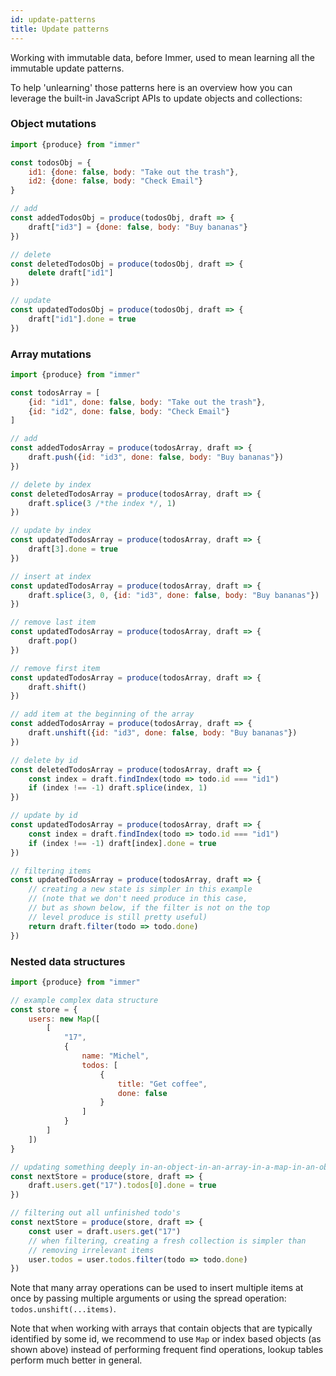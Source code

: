 ```yaml
---
id: update-patterns
title: Update patterns
---
```


<center>
<div data-ea-publisher="immerjs" data-ea-type="image" class="horizontal bordered"></div>
</center>

Working with immutable data, before Immer, used to mean learning all the immutable update patterns.

To help 'unlearning' those patterns here is an overview how you can leverage the built-in JavaScript APIs to update objects and collections:

### Object mutations

```javascript
import {produce} from "immer"

const todosObj = {
	id1: {done: false, body: "Take out the trash"},
	id2: {done: false, body: "Check Email"}
}

// add
const addedTodosObj = produce(todosObj, draft => {
	draft["id3"] = {done: false, body: "Buy bananas"}
})

// delete
const deletedTodosObj = produce(todosObj, draft => {
	delete draft["id1"]
})

// update
const updatedTodosObj = produce(todosObj, draft => {
	draft["id1"].done = true
})
```

### Array mutations

```javascript
import {produce} from "immer"

const todosArray = [
	{id: "id1", done: false, body: "Take out the trash"},
	{id: "id2", done: false, body: "Check Email"}
]

// add
const addedTodosArray = produce(todosArray, draft => {
	draft.push({id: "id3", done: false, body: "Buy bananas"})
})

// delete by index
const deletedTodosArray = produce(todosArray, draft => {
	draft.splice(3 /*the index */, 1)
})

// update by index
const updatedTodosArray = produce(todosArray, draft => {
	draft[3].done = true
})

// insert at index
const updatedTodosArray = produce(todosArray, draft => {
	draft.splice(3, 0, {id: "id3", done: false, body: "Buy bananas"})
})

// remove last item
const updatedTodosArray = produce(todosArray, draft => {
	draft.pop()
})

// remove first item
const updatedTodosArray = produce(todosArray, draft => {
	draft.shift()
})

// add item at the beginning of the array
const addedTodosArray = produce(todosArray, draft => {
	draft.unshift({id: "id3", done: false, body: "Buy bananas"})
})

// delete by id
const deletedTodosArray = produce(todosArray, draft => {
	const index = draft.findIndex(todo => todo.id === "id1")
	if (index !== -1) draft.splice(index, 1)
})

// update by id
const updatedTodosArray = produce(todosArray, draft => {
	const index = draft.findIndex(todo => todo.id === "id1")
	if (index !== -1) draft[index].done = true
})

// filtering items
const updatedTodosArray = produce(todosArray, draft => {
	// creating a new state is simpler in this example
	// (note that we don't need produce in this case,
	// but as shown below, if the filter is not on the top
	// level produce is still pretty useful)
	return draft.filter(todo => todo.done)
})
```

### Nested data structures

```javascript
import {produce} from "immer"

// example complex data structure
const store = {
	users: new Map([
		[
			"17",
			{
				name: "Michel",
				todos: [
					{
						title: "Get coffee",
						done: false
					}
				]
			}
		]
	])
}

// updating something deeply in-an-object-in-an-array-in-a-map-in-an-object:
const nextStore = produce(store, draft => {
	draft.users.get("17").todos[0].done = true
})

// filtering out all unfinished todo's
const nextStore = produce(store, draft => {
	const user = draft.users.get("17")
	// when filtering, creating a fresh collection is simpler than
	// removing irrelevant items
	user.todos = user.todos.filter(todo => todo.done)
})
```

Note that many array operations can be used to insert multiple items at once by passing multiple arguments or using the spread operation: `todos.unshift(...items)`.

Note that when working with arrays that contain objects that are typically identified by some id, we recommend to use `Map` or index based objects (as shown above) instead of performing frequent find operations, lookup tables perform much better in general.
